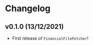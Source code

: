 # Changelog

<!--next-version-placeholder-->

## v0.1.0 (13/12/2021)

- First release of `FinancialFileFetcher`!